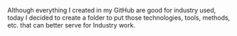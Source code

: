 Although everything I created in my GitHub are good for industry used, today I decided to create a folder to put those technologies, tools, methods, etc. that can better serve for Industry work.
